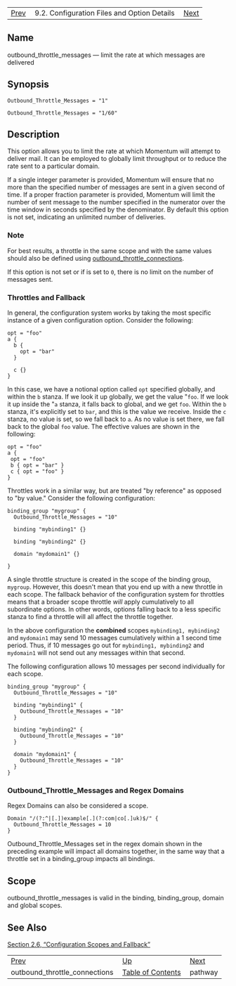 |     |     |     |
| --- | --- | --- |
| [Prev](conf.ref.outbound_throttle_connections)  | 9.2. Configuration Files and Option Details |  [Next](conf.ref.pathway.php) |

<a name="conf.ref.outbound_throttle_messages"></a>
## Name

outbound_throttle_messages — limit the rate at which messages are delivered

## Synopsis

`Outbound_Throttle_Messages = "1"`

`Outbound_Throttle_Messages = "1/60"`

<a name="idp10538784"></a>
## Description

This option allows you to limit the rate at which Momentum will attempt to deliver mail. It can be employed to globally limit throughput or to reduce the rate sent to a particular domain.

If a single integer parameter is provided, Momentum will ensure that no more than the specified number of messages are sent in a given second of time. If a proper fraction parameter is provided, Momentum will limit the number of sent message to the number specified in the numerator over the time window in seconds specified by the denominator. By default this option is not set, indicating an unlimited number of deliveries.

### Note

For best results, a throttle in the same scope and with the same values should also be defined using [outbound_throttle_connections](conf.ref.outbound_throttle_connections "outbound_throttle_connections").

If this option is not set or if is set to `0`, there is no limit on the number of messages sent.

<a name="conf.ref.outbound_throttle_messages.fallback"></a>
### Throttles and Fallback

In general, the configuration system works by taking the most specific instance of a given configuration option. Consider the following:

```
opt = "foo"
a {
  b {
    opt = "bar"
  }

  c {}
}
```

In this case, we have a notional option called `opt` specified globally, and within the `b` stanza. If we look it up globally, we get the value "`foo`. If we look it up inside the "`a` stanza, it falls back to global, and we get `foo`. Within the `b` stanza, it's explicitly set to `bar`, and this is the value we receive. Inside the `c` stanza, no value is set, so we fall back to `a`. As no value is set there, we fall back to the global `foo` value. The effective values are shown in the following:

```
opt = "foo"
a {
 opt = "foo"
 b { opt = "bar" }
 c { opt = "foo" }
}
```

Throttles work in a similar way, but are treated "by reference" as opposed to "by value." Consider the following configuration:

```
binding_group "mygroup" {
  Outbound_Throttle_Messages = "10"

  binding "mybinding1" {}

  binding "mybinding2" {}

  domain "mydomain1" {}

}
```

A single throttle structure is created in the scope of the binding group, `mygroup`. However, this doesn't mean that you end up with a new throttle in each scope. The fallback behavior of the configuration system for throttles means that a broader scope throttle *will* apply cumulatively to all subordinate options. In other words, options falling back to a less specific stanza to find a throttle will all affect the throttle together.

In the above configuration the **combined** scopes `mybinding1, mybinding2` and `mydomain1` may send 10 messages cumulatively within a 1 second time period. Thus, if 10 messages go out for `mybinding1, mybinding2` and `mydomain1` will not send out any messages within that second.

The following configuration allows 10 messages per second individually for each scope.

```
binding_group "mygroup" {
  Outbound_Throttle_Messages = "10"

  binding "mybinding1" {
    Outbound_Throttle_Messages = "10"
  }

  binding "mybinding2" {
    Outbound_Throttle_Messages = "10"
  }

  domain "mydomain1" {
    Outbound_Throttle_Messages = "10"
  }
}
```

### Outbound_Throttle_Messages and Regex Domains

Regex Domains can also be considered a scope.

```
Domain "/(?:^|[.])example[.](?:com|co[.]uk)$/" {
  Outbound_Throttle_Messages = 10
}
```

Outbound_Throttle_Messages set in the regex domain shown in the preceding example will impact all domains together, in the same way that a throttle set in a binding_group impacts all bindings.

<a name="idp10561120"></a>
## Scope

outbound_throttle_messages is valid in the binding, binding_group, domain and global scopes.

<a name="idp10562816"></a>
## See Also

[Section 2.6, “Configuration Scopes and Fallback”](ecelerity.conf.fallback "2.6. Configuration Scopes and Fallback")

|     |     |     |
| --- | --- | --- |
| [Prev](conf.ref.outbound_throttle_connections)  | [Up](conf.ref.files.php) |  [Next](conf.ref.pathway.php) |
| outbound_throttle_connections  | [Table of Contents](index) |  pathway |
